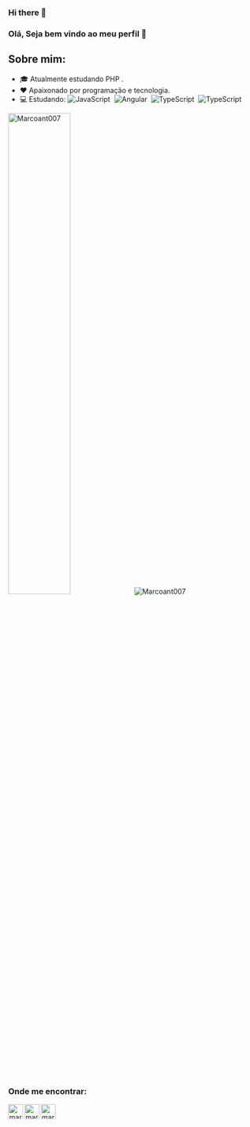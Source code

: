 ### Hi there 👋
### Olá, Seja bem vindo ao meu perfil 👋

## Sobre mim:
- 🎓 Atualmente estudando PHP .
- ❤️ Apaixonado por programação e tecnologia.
- 💻 Estudando: 
  ![JavaScript](https://img.shields.io/badge/-JavaScript-FEAE32?style=flat&logoColor=fff&logo=javascript)&nbsp;
 ![Angular](https://img.shields.io/badge/-Angular-ff0000?style=flat&logoColor=fff&logo=angular)&nbsp;
  ![TypeScript](https://img.shields.io/badge/-TypeScript-007ACC?style=flat&logoColor=fff&logo=typescript)&nbsp;
  ![TypeScript](https://img.shields.io/badge/-TypeScript-007ACC?style=flat&logoColor=fff&logo=node)&nbsp;

<img  width="50%" src="https://github-readme-stats.vercel.app/api/top-langs/?username=Marcoant007&layout=compact&theme=dracula" alt="Marcoant007" />


<img src="https://github-readme-stats.vercel.app/api?username=Marcoant007&show_icons=true&theme=dracula" alt="Marcoant007"/> 


### Onde me encontrar:



[<img width="30px" height="30px" align="left" alt="marco | LinkedIn" width="22px" src="https://cdn.jsdelivr.net/npm/simple-icons@v3/icons/linkedin.svg" />][linkedin]
[<img width="30px" height="30px" align="left" alt="marco | Instagram" width="22px" src="https://cdn.jsdelivr.net/npm/simple-icons@v3/icons/instagram.svg" />][instagram]
[<img width="30px" height="30px" align="left" alt="marco | Email" width="22px" src="https://cdn.jsdelivr.net/npm/simple-icons@v3/icons/gmail.svg" />][gmail]



[instagram]: https://instagram.com/mrcx07
[linkedin]: https://linkedin.com/in/marco-antonnio-araujo-32987a185/
[gmail]: mailto:marcoantnovo@gmail.com
